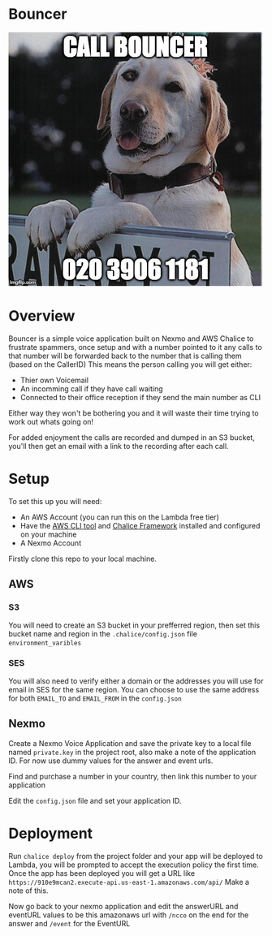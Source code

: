 # Bouncer

![bouncer pic](https://raw.githubusercontent.com/sammachin/bouncer/master/callbouncer.jpg)

# Overview
Bouncer is a simple voice application built on Nexmo and AWS Chalice to frustrate spammers, once setup and with a number pointed to it any calls to that number will be forwarded back to the number that is calling them (based on the CallerID) This means the person calling you will get either:

* Thier own Voicemail
* An incomming call if they have call waiting
* Connected to their office reception if they send the main number as CLI

Either way they won't be bothering you and it will waste their time trying to work out whats going on!

For added enjoyment the calls are recorded and dumped in an S3 bucket, you'll then get an email with a link to the recording after each call.

# Setup
To set this up you will need:

- An AWS Account (you can run this on the Lambda free tier)
- Have the [AWS CLI tool](https://aws.amazon.com/cli/) and [Chalice Framework](http://chalice.readthedocs.io/en/latest/) installed and configured on your machine
- A Nexmo Account

Firstly clone this repo to your local machine.

## AWS
### S3
You will need to create an S3 bucket in your prefferred region, then set this bucket name and region in the `.chalice/config.json` file `environment_varibles`

### SES
You will also need to verify either a domain or the addresses you will use for email in SES for the same region.
You can choose to use the same address for both `EMAIL_TO` and `EMAIL_FROM` in the `config.json`

## Nexmo
Create a Nexmo Voice Application and save the private key to a local file named `private.key` in the project root, also make a note of the application ID. For now use dummy values for the answer and event urls.

Find and purchase a number in your country, then link this number to your application

Edit the `config.json` file and set your application ID.


# Deployment

Run `chalice deploy` from the project folder and your app will be deployed to Lambda, you will be prompted to accept the execution policy the first time.
Once the app has been deployed you will get a URL like `https://910e9mcan2.execute-api.us-east-1.amazonaws.com/api/`
Make a note of this.

Now go back to your nexmo application and edit the answerURL and eventURL values to be this amazonaws url with `/ncco` on the end for the answer and `/event` for the EventURL 